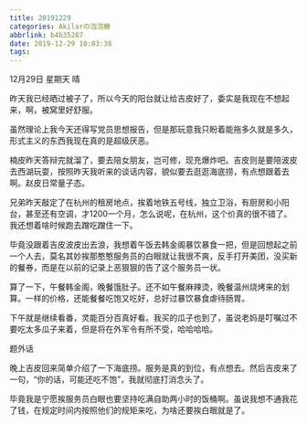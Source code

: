 ```yaml
---
title: 20191229
categories: Akilarの泡泡糖
abbrlink: b4b35287
date: 2019-12-29 10:03:38
tags:
---
```

12月29日 星期天 晴

昨天我已经晒过被子了，所以今天的阳台就让给吉皮好了，委实是我现在不想起来，啊，被窝里好舒服。

虽然理论上我今天还得写党员思想报告，但是那玩意我只盼着能拖多久就是多久，形式主义的东西我现在真的是超级厌恶。

楠皮昨天答辩完就溜了，要去陪女朋友，岂可修，现充爆炸吧。吉皮则是要陪波皮去西湖玩耍，按照昨天我听来的谈话内容，貌似要去逛逛海底捞，有点想跟着去啊。赵皮日常量子态。

兄弟昨天敲定了在杭州的租房地点，挨着地铁五号线，独立卫浴，有厨房和小阳台，甚至还有空调，才1200一个月，怎么说呢，在杭州，这个价真的很不错了。我还想着啥时候跑去蹭吃蹭住一下。

毕竟没跟着吉皮波皮出去浪，我想着午饭去韩金阁暴饮暴食一把，但是回想起之前一个人去，莫名其妙挨那憨憨服务员的白眼就让我很不爽，反手打开美团，没买新的餐券，而是在以前的记录上恶狠狠的告了这个服务员一状。

算了一下，午餐韩金阁，晚餐饿肚子。还不如午餐麻辣烫，晚餐温州烧烤来的划算。一样的价格，还能餐餐吃饱又吃好，总好过暴饮暴食虐待肠胃。

下午就是继续看番，灵能百分百真好看。我买的瓜子也到了，虽说老妈是叮嘱过不要吃太多瓜子来着，但是将在外军令有所不受，哈哈哈哈。

题外话

晚上吉皮回来简单介绍了一下海底捞。服务是真的到位，有点想去。然后吉皮来了一句，“你的话，可能还吃不饱”，我就彻底打消念头了。

毕竟我是宁愿挨服务员白眼也要坚持吃满自助两小时的饭桶啊。虽说我想不通我花了钱，在规定时间内按照他们的规矩来吃，为啥还要挨白眼就是了。
